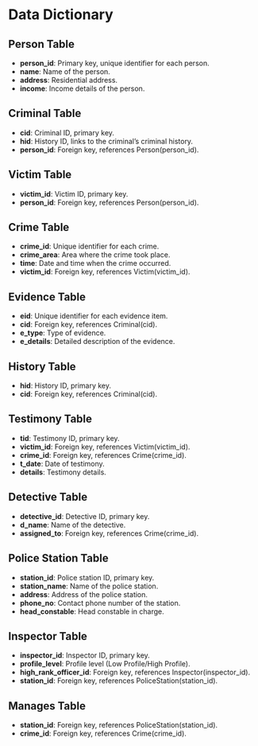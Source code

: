 # Data Dictionary

## Person Table
- **person_id**: Primary key, unique identifier for each person.
- **name**: Name of the person.
- **address**: Residential address.
- **income**: Income details of the person.

## Criminal Table
- **cid**: Criminal ID, primary key.
- **hid**: History ID, links to the criminal’s criminal history.
- **person_id**: Foreign key, references Person(person_id).

## Victim Table
- **victim_id**: Victim ID, primary key.
- **person_id**: Foreign key, references Person(person_id).

## Crime Table
- **crime_id**: Unique identifier for each crime.
- **crime_area**: Area where the crime took place.
- **time**: Date and time when the crime occurred.
- **victim_id**: Foreign key, references Victim(victim_id).

## Evidence Table
- **eid**: Unique identifier for each evidence item.
- **cid**: Foreign key, references Criminal(cid).
- **e_type**: Type of evidence.
- **e_details**: Detailed description of the evidence.

## History Table
- **hid**: History ID, primary key.
- **cid**: Foreign key, references Criminal(cid).

## Testimony Table
- **tid**: Testimony ID, primary key.
- **victim_id**: Foreign key, references Victim(victim_id).
- **crime_id**: Foreign key, references Crime(crime_id).
- **t_date**: Date of testimony.
- **details**: Testimony details.

## Detective Table
- **detective_id**: Detective ID, primary key.
- **d_name**: Name of the detective.
- **assigned_to**: Foreign key, references Crime(crime_id).

## Police Station Table
- **station_id**: Police station ID, primary key.
- **station_name**: Name of the police station.
- **address**: Address of the police station.
- **phone_no**: Contact phone number of the station.
- **head_constable**: Head constable in charge.

## Inspector Table
- **inspector_id**: Inspector ID, primary key.
- **profile_level**: Profile level (Low Profile/High Profile).
- **high_rank_officer_id**: Foreign key, references Inspector(inspector_id).
- **station_id**: Foreign key, references PoliceStation(station_id).

## Manages Table
- **station_id**: Foreign key, references PoliceStation(station_id).
- **crime_id**: Foreign key, references Crime(crime_id).


